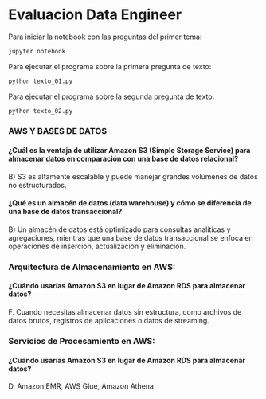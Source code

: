 # Evaluacion Data Engineer

Para iniciar la notebook con las preguntas del primer tema:
```bash
jupyter notebook
```
Para ejecutar el programa sobre la primera pregunta de texto:
```bash
python texto_01.py
```
Para ejecutar el programa sobre la segunda pregunta de texto:
```bash
python texto_02.py
```

### AWS Y BASES DE DATOS

#### ¿Cuál es la ventaja de utilizar Amazon S3 (Simple Storage Service) para almacenar datos en comparación con una base de datos relacional?

B) S3 es altamente escalable y puede manejar grandes volúmenes de datos no estructurados.

#### ¿Qué es un almacén de datos (data warehouse) y cómo se diferencia de una base de datos transaccional?

B) Un almacén de datos está optimizado para consultas analíticas y agregaciones, mientras que una base de datos transaccional se enfoca en operaciones de inserción, actualización y eliminación.

### Arquitectura de Almacenamiento en AWS:

#### ¿Cuándo usarías Amazon S3 en lugar de Amazon RDS para almacenar datos?

F. Cuando necesitas almacenar datos sin estructura, como archivos de datos brutos, registros de aplicaciones o datos de streaming.

### Servicios de Procesamiento en AWS:

#### ¿Cuándo usarías Amazon S3 en lugar de Amazon RDS para almacenar datos?

D. Amazon EMR, AWS Glue, Amazon Athena
